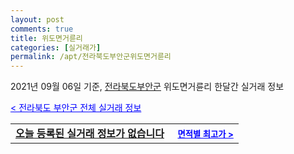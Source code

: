 ```yaml
---
layout: post
comments: true
title: 위도면거륜리
categories: [실거래가]
permalink: /apt/전라북도부안군위도면거륜리
---
```


2021년 09월 06일 기준, <a href="/apt/전라북도부안군">전라북도부안군</a> 위도면거륜리 한달간 실거래 정보

<a style="color: blue;" href="/apt/전라북도부안군">< 전라북도 부안군 전체 실거래 정보</a>
<!---- start ---->
<table>
  <tr>
    <td colspan="4" style="font-weight: bold;"><a href="/apt/전라북도부안군위도면거륜리{name_without_space}">오늘 등록된 실거래 정보가 없습니다</a> &nbsp;&nbsp;&nbsp; <a style="color: blue; font-size: smaller;" href="/apt/전라북도부안군위도면거륜리{name_without_space}">면적별 최고가 ></a></td>
  </tr>
    
</table>
<!---- end ---->
    